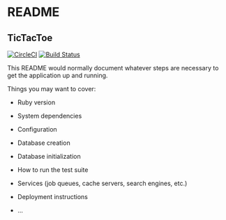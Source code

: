 # README
## TicTacToe
[![CircleCI](https://circleci.com/gh/czarjulius/tictactoe_rails_react.svg?style=svg)](https://circleci.com/gh/czarjulius/tictactoe_rails_react)
[![Build Status](https://travis-ci.com/czarjulius/tictactoe_rails_react.svg?branch=develop)](https://travis-ci.com/czarjulius/tictactoe_rails_react)

This README would normally document whatever steps are necessary to get the
application up and running.

Things you may want to cover:

* Ruby version

* System dependencies

* Configuration

* Database creation

* Database initialization

* How to run the test suite

* Services (job queues, cache servers, search engines, etc.)

* Deployment instructions

* ...
